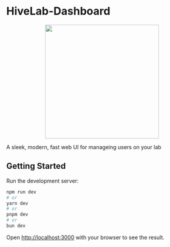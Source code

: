 # HiveLab-Dashboard
<p align="center">
<img width="300px" src="https://github.com/user-attachments/assets/f9d8a4fb-54d5-4504-9028-1ea1cdcba202"></img>
</p>

A sleek, modern, fast web UI for manageing users on your lab

## Getting Started

Run the development server:

```bash
npm run dev
# or
yarn dev
# or
pnpm dev
# or
bun dev
```

Open [http://localhost:3000](http://localhost:3000) with your browser to see the result.
